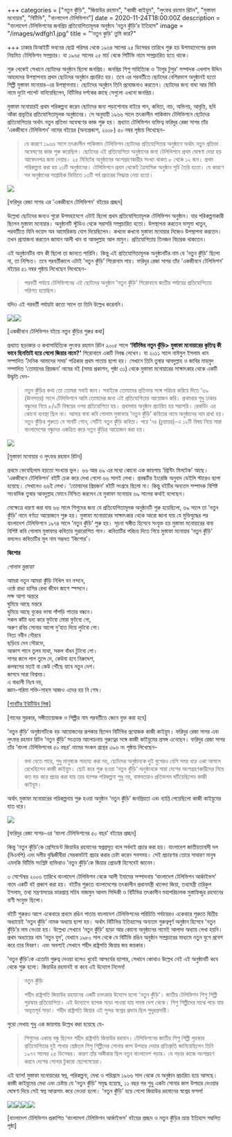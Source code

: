 +++
categories = ["নতুন কুঁড়ি", "জিয়াউর রহমান", "কাজী কাইয়ুম", "লুৎফর রহমান রিটন", "মুস্তাফা মনোয়ার", "বিটিভি", "বাংলাদেশ টেলিভিশন"]
date = 2020-11-24T18:00:00Z
description = "বাংলাদেশ টেলিভিশনের জনপ্রিয় প্রতিযোগিতামূলক অনুষ্ঠান ‘নতুন কুঁড়ি’র ইতিহাস"
image = "/images/wdfgh1.jpg"
title = "‘নতুন কুড়ি’ তুমি কার?"

+++
ঢাকার ডিআইটি ভবনের ছোট্ট পরিসর থেকে ১৯৬৪ সালের ২৫ ডিসেম্বর তারিখে শুরু হয় উপমহাদেশের প্রথম নিয়মিত টেলিভিশন সম্প্রচার। যা ১৯৬৫ সালের ২৫ মার্চ থেকে পিটিভি নামে সম্প্রচারিত হতে থাকে।

শুরু থেকেই সেখানে ছোটদের অনুষ্ঠান ছিলো জনপ্রিয়। জনপ্রিয় শিশু সাহিত্যিক ও ’টাপুর টুপুর’ সম্পাদক এখলাস উদ্দিন আহমদের উপস্থাপনায় প্রথম ছোটদের অনুষ্ঠান প্রচারিত হয়। তবে এর পরবর্তীতে ছোটদের বেশিরভাগ অনুষ্ঠানই হতো শিল্পী মুস্তাফা মনোয়ার-এর উপস্থাপনায়। ছোটদের অনুষ্ঠান তিনি প্রযোজনাও করতেন। ছোটদের জন্য বাঘা আর মিনি নামে দুটো পাপেট বানিয়েছিলেন, বিটিভির দর্শকের কাছে সেগুলো এখনো জনপ্রিয়।

মুস্তাফা মনোয়ারই প্রথম পরিকল্পনা করেন ছোটদের জন্য পড়াশোনার বাইরে গান, কবিতা, নাচ, অভিনয়, আবৃত্তি, ছবি আঁকা প্রভৃতির প্রতিযোগিতামূলক অনুষ্ঠানের। সে অনুযায়ী ১৯৬৬ সালে তৎকালীন পাকিস্তান টেলিভিশনে ছোটদের প্রতিযোগিতার অর্থাৎ নতুন প্রতিভা অন্বেষণের কাজ শুরু হয়। প্রখ্যাত টেলিভিশন ব্যক্তিত্ব ফরিদুর রেজা সাগর তাঁর ‘একজীবনে টেলিভিশন’ নামের বইয়ের (অন্যপ্রকাশ, ২০০৮) ৫০ নম্বর পৃষ্ঠায় লিখেছেন-

> যে কারণে ১৯৬৬ সালে তৎকালীন পাকিস্তান টেলিভিশন ছোটদের প্রতিযোগিতার অনুষ্ঠানে অর্থাৎ নতুন প্রতিভা অন্বেষণের কাজ শুরু করেছিল। ছোটদের এই প্রতিযোগিতা অনুষ্ঠানের জন্য টেলিভিশনে প্রথম ঘোষণা দেয়া হয় আবেদনপত্র জমা দেয়ার। ২৫ মিনিটের অনুষ্ঠানের অংশগ্রহণকারীর সংখ্যা থাকত ৮ থেকে ১২ জন। প্রথম পরিকল্পনা করা হয় ১৩টি অনুষ্ঠানের। টেলিভিশনে প্রথম থেকেই ত্রৈমাসিক অনুষ্ঠান সূচি তৈরি হতো। যে কারণে সব অনুষ্ঠানের সাপ্তাহিক ভিত্তিতে ১৩টি পর্ব প্রচারের সিদ্ধান্ত নেয়া হতো।

![](/images/img-2375.JPG)

\[ফরিদুর রেজা সাগর এর ’একজীবনে টেলিভিশন’ বইয়ের প্রচ্ছদ\]

উল্লেখ্য ছোটদের জন্যও পুরো উপমহাদেশে এটাই ছিলো প্রথম প্রতিযোগিতামূলক টেলিভিশন অনুষ্ঠান। যার পরিকল্পনাকারী ছিলেন মুস্তাফা মনোয়ার। অনুষ্ঠানটি স্টুডিও থেকে সরাসরি সম্প্রচারিত হতো। উপস্থাপনা করতেন মাসুমা খাতুন, পরবর্তীতে যিনি ভয়েস অব আমেরিকায় যোগ দিয়েছিলেন। কখনো কখনো মুস্তাফা মনোয়ার নিজেও উপস্থাপনা করতেন। তখন প্রযোজনা করতেন জামান আলী খান বা আবদুল্লাহ আল মামুন। প্রতিযোগিতায় তিনজন বিচারক থাকতেন।

এই অনুষ্ঠানটির নাম কী ছিলো তা জানতে পারিনি। কিন্তু এই প্রতিযোগিতামূলক অনুষ্ঠানটির নাম যে ‘নতুন কুঁড়ি’ ছিলো না, তা নিশ্চিত। তবে পরবর্তীকালে এটাই ’নতুন কুঁড়ি’ শিরোনাম পায়। ফরিদুর রেজা সাগর তাঁর ‘একজীবনে টেলিভিশন’ বইয়ের ৫১ নম্বর পৃষ্ঠায় লিখেছেন লিখেছেন-

> পরবর্তী পর্যায়ে টেলিভিশনের এই ছোটদের অনুষ্ঠান ‘নতুন কুঁড়ি’ শিরোনামে জাতীয় পর্যায়ের প্রতিযোগিতায় পরিণত হয়েছিল।

যদিও এই পরবর্তী পর্যায়টা কতো সালে তা তিনি উল্লেখ করেননি।

![](/images/img-2377.JPG)![](/images/img-2378.JPG)

\[একজীবনে টেলিভিশন বইয়ে নতুন কুঁড়ির শুরুর কথা\]

প্রখ্যাত ছড়াকার ও কথাসাহিত্যিক লুৎফর রহমান রিটন ২০০৫ সালে **‘বিটিভির নতুন কুঁড়ি> মুস্তাফা মনোয়ারের কৃতিত্ব কী ভাবে ছিনতািই হয়ে গেলো জিয়ার নামে?’** শিরোনামে একটি নিবন্ধ লেখেন। যা ২০১১ সালে নাঈমুল ইসলাম খান সম্পাদিত ‘দৈনিক আমাদের সময়’ পত্রিকার প্রথম পাতায় ছাপা হয়। সেখানে তিনি তুষার আবদুল্লাহ ও জাবির মাহমুদ সম্পাদিত ‘তোমাদের প্রিয়জন’ নামের বই (সময় প্রকাশন, পৃষ্ঠা ৩১) থেকে মুস্তাফা মনোয়ারের সাক্ষাৎকার থেকে একটি উদ্ধৃতি দেন-

> নতুন কুঁড়ির কথা তো তোমরা সবাই জান। সবাইকে তোমাদের প্রতিভার সঙ্গে পরিচয় করিয়ে দিতে ‘৬৯ (ঊনসত্তর) সালে টেলিভিশনে আমি তোমাদের জন্য এই প্রতিযোগিতার আয়োজন করি। প্রথমবার শুধু ঢাকার বন্ধুদের নিয়ে ৮/৯টি বিষয়ের ওপর প্রতিযোগিতা হয়। প্রথমবার অনুষ্ঠান প্রচারিত হয় সরাসরি। রেকর্ডিং এর কোনো ব্যবস্থা ছিল না। আমার বাবা কবি গোলাম মুস্তাফার ‘নতুন কুঁড়ি’ কবিতার নামে অনুষ্ঠানের নাম রাখা হয়। নতুন কুঁড়ির শুরুতে যে গানটি শোন, সেটিই নতুন কুঁড়ি কবিতা। পরে ‘৭৪ (চুয়াত্তর)-এ ১২টি বিষয় নিয়ে সারা বাংলাদেশের বন্ধুদের একত্রিত করে নতুন কুঁড়ির আয়োজন করা হয়।

![](/images/127190152_10157717788334327_6698730178702351355_n-1.jpg)

\[মুস্তাফা মনোয়ার ও লুৎফর রহমান রিটন\]

প্রথমে ভেবেছিলাম হয়তো সংখ্যার ভুল। ৬৬ আর ৬৯ এর মধ্যে কোনো এক জায়গায় ‘প্রিন্টিং মিসটেক’ আছে। ‘একজীবনে টেলিভিশন’ বইটি চেক করে দেখা গেলো ৬৬ সালই লেখা। প্রবন্ধটির ইংরেজি অনুবাদ ডেইলি স্টারেও ছাপা হয়েছে। সেখানেও ৬৬ই লেখা। ‘তোমাদের প্রিয়জন’ বইটি সংগ্রহে ছিলো না। কিন্তু বইটির অন্যতম সম্পাদক বিশিষ্ট সাংবাদিক তুষার আবদুল্লাহ ফোনে নিশ্চিত করলেন যে মুস্তাফা মনোয়ার ৬৯ সালের কথাই বলেছেন।

সেক্ষেত্রে ধারণা করা যায় ৬৬ সালে শিশুদের জন্য যে প্রতিযোগিতামূলক অনুষ্ঠানটি শুরু হয়েছিলো, ৬৯ সালে তা ’নতুন কুঁড়ি’ নামে বর্ণাঢ্য আয়োজনে শুরু হয়। মুস্তাফা মনোয়ারের সাক্ষাৎকার থেকে আরো জানা যায় যে মুক্তিযুদ্ধের পর বাংলাদেশ টেলিভিশনে ১৯৭৪ সালে ’নতুন কুঁড়ি’ শুরু হয়। সূচনা সঙ্গীত হিসেবে সংযুক্ত হয় মুস্তাফা মনোয়ারের বাবা বিশিষ্ট কবি গোলাম মুস্তাফার কবিতায় সুরারোপিত গান। কবিতাটির পরিচয় দিতে গিয়ে মুস্তাফা মনোয়ার ‘নতুন কুঁড়ি’ বললেও কবিতাটির মূল নাম সম্ভবত ‘কিশোর’।

**কিশোর**

_গোলাম মুস্তাফা_

আমরা নতুন আমরা কুঁড়ি নিখিল বন নন্দনে,  
ওষ্ঠে রাঙা হাসির রেখা জীবন জাগে স্পন্দনে।  
লক্ষ আশা অন্তরে  
ঘুমিয়ে আছে মন্তরে  
ঘুমিয়ে আছে বুকের ভাষা পাঁপড়ি পাতার বন্ধনে।  
সকল কাঁটা ধন্য করে ফুটবো মোরা ফুটবো গো,  
অরুণ রবির সোনার আলো দু’হাত দিয়ে লুটবো গো।  
নিত্য নবীন গৌরবে  
ছড়িয়ে দেব সৌরভে,  
আকাশ পানে তুলব মাথা, সকল বাঁধন টুটবো গো।  
সাগর জলে পাল তুলে দে, কেউবা হবে নিরুদ্দেশ,  
কলম্বসের মতই বা কেউ পৌঁছে যাবে নতুন দেশ।  
জাগবে সারা বিশ্বময়।  
এ বাঙালী নিঃস্ব নয়,  
জ্ঞান-গরিমা শক্তি-সাহস আজও এদের হয় নি শেষ।

[\[গানটির ইউটিউব লিঙ্ক\]](https://www.youtube.com/watch?v=uuR1mujxM-Y)

\[গানের সুরকার, সঙ্গীতায়োজক ও শিল্পীর নাম পরবর্তীতে জেনে যুক্ত করা হবে\]

’নতুন কুঁড়ি’ অনুষ্ঠানটিকে বড় আয়োজনের রূপকার ছিলেন বিটিভির প্রযোজক কাজী কাইয়ুম। ফরিদুর রেজা সাগর এবং লুৎফর রহমান রিটন ‘নতুন কুঁড়ি’ সংক্রান্ত আলোচনায় গুরুত্বের সঙ্গে কাজী কাইয়ুমের প্রসঙ্গ এনেছেন। ফরিদুর রেজা সাগর তাঁর ‘বাংলা টেলিভিশনের ৫০ বছর’ নামের সংকল গ্রন্থের ৩৯৬ নং পৃষ্ঠায় লিখেছেন-

> বলা যেতে পারে, শুধু মানুষকে সাহায্য করা নয়, ছোটদের অনুষ্ঠানকে দুই যুগেরও বেশি সময় ধরে একা আগলে রেখেছিলেন কাজী কাইয়ুম। ছোট করে শুরু হওয়া ‘নতুন কুঁড়ি’ অনুষ্ঠানকে সারা দেশের অংশগ্রহণকারীদের নিয়ে কত বড় করে প্রচার করা যায় তার ব্যাপক পরিকল্পনা শুধু নয়, বাস্তবতারও প্রতিফলন ঘটিয়েছিলেন কাজী কাইয়ুম।

অর্থাৎ মুস্তাফা মনোয়ারের পরিকল্পনায় শুরু হওয়া অনুষ্ঠান ‘নতুন কুঁড়ি’ জনপ্রিয়তা এবং ব্যাপ্তি পেয়েছিলো কাজী কাইয়ুমের হাত ধরে।

![](/images/img-2373.JPG)

\[ফরিদুর রেজা সাগর-এর ‘বাংলা টেলিভিশনের ৫০ বছর’ বইয়ের প্রচ্ছদ\]

কিন্তু ‘নতুন কুঁড়ি’কে প্রেসিডেন্ট জিয়াউর রহমানের স্বপ্নপ্রসূত বলে সর্বদাই প্রচার করা হয়। বাংলাদেশ জাতীয়তাবাদী দল (বিএনপি) এবং দলীয় বুদ্ধিজীবীরা সেরকমটাই প্রচার করার চেষ্টা করেন সবসময়। সেই প্রচারণার তোরে সাধারণ মানুষ এমনকি বিটিভি সংশ্লিষ্ট ব্যক্তিরাও ’নতুন কুঁড়ি’কে জিয়ার প্রোডাক্ট হিসেবেই জানেন।

৩ সেপ্টেম্বর ২০০৩ তারিখে বাংলাদেশ টেলিভিশন থেকে আলী ইমামের সম্পাদনায় ‘বাংলাদেশ টেলিভিশন আর্কাইভস’ নামে একটি বই প্রকাশ করা হয়। বইটির শুরুতে বাংলাদেশের তৎকালীন প্রধানমন্ত্রী খালেদা জিয়া, তথ্যমন্ত্রী তরিকুল ইসলাম, তথ্য মন্ত্রণালয়ের ভারপ্রাপ্ত সচিব নাজমুল আলম সিদ্দিকী ও বিটিভির তৎকালীন মহাপরিচালক মুস্তাফিজুর রহমানের বাণী সংযুক্ত ছিলো।

বইটি শুরুরও আগে একেবারে প্রথমে রঙিন পাতায় বাংলাদেশ টেলিভিশনের পরিচিতি পর্যায়েরও একেবারে শুরুতে দ্বিতীয় অধ্যায়েই ‘নতুন কুঁড়ি’ নামক অধ্যায় ছাপা হয়। অর্থাৎ বিটিভির ইতিহাসের অন্যতম গুরুত্বপূর্ণ অনুষ্ঠান হিসেবে ‘নতুন কুঁড়ি’র নাম নেওয়া হয়। উল্লেখ্য সেখানে ‘নতুন কুঁড়ি’ ছাড়া আর কোনো অনুষ্ঠানের নামেই আলাদা অধ্যায় লেখা হয়নি। প্রথম অধ্যায়ের নাম ‘নতুন যুগ’, যেখানে ১৯৮০ সাল থেকে যে বিটিভি রঙিন অনুষ্ঠান সম্প্রচারের মাধ্যমে নতুন যুগে প্রবেশ করে তার বিবরণ। এবং অবশ্যই সেখানে শহীদ রাষ্ট্রপতি জিয়ার জয় জয়কার।

’নতুন কুঁড়ি’কে এতোটা গুরুত্ব দেওয়া হলেও খুবেই আশ্চর্যের ব্যাপার, সেখানে কোথাও উল্লেখ নেই এই অনুষ্ঠানটি কবে থেকে শুরু হলো। জিয়াউর রহমানই বা কবে এই উদ্যোগ নিলেন!

> নতুন কুঁড়ি
>
> শহীদ রাষ্ট্রপতি জিয়াউর রহমানের একটি চমৎকার উদ্যোগ হলো ‘নতুন কুঁড়ি’। জাতীয় টেলিভিশন শিশু শিল্পী পুরস্কার প্রতিযোগিতা। এই উদ্যোগে ব্যাপক সাড়া পাওয়া যায় সমস্ত দেশ থেকে। শিশু শিল্পীদের মাঝে পড়ে যায় অভূতপূর্ব সাড়া। শহীদ রাষ্ট্রপতি জিয়ার এই সুন্দর স্বপ্নের প্রভাব ছিল সুদূরপ্রসারী।

পুরো লেখায় শুধু এক জায়গায় উল্লেখ করা হয়েছে যে-

> শিশুদের একান্ত বন্ধু ছিলেন শহীদ রাষ্ট্রপতি জিয়াউর রহমান। টেলিভিশনের জাতীয় শিশু শিল্পী পুরস্কার প্রতিযোগিতার দুই শাখার শ্রেষ্ঠতম শিশু শিল্পীদের সোনার কাপ উপহার দেয়ার প্রতিশ্রুতি জানিয়েছিলেন তিনি ১৯৭৭ সালের ২৫ ডিসেম্বর। কারণ তাঁর অঙ্গীকার ছিল নতুন বাংলাদেশ গড়ার। যে গড়ার কাজে অংশগ্রহণ করবে দেশের সোনার টুকরো ছেলেমেয়েরা।

এই ব্যাস! মুস্তাফা মনোয়ারের স্বপ্ন, পরিকল্পনা, মেধা ও পরিশ্রমে ১৯৬৬ সাল থেকে যে অনুষ্ঠান প্রচারিত হয়ে আসছে। কাজী কাইয়ুমের মেধা এবং চেষ্টায় যে ‘নতুন কুঁড়ি’ সমৃদ্ধ হয়েছে, ১১ বছর পর শুধু একটা সোনার কাপ উপহার দেওয়ার ঘোষণা দিয়ে সেই স্বপ্ন আত্মসাৎ করে নেওয়া হলো। ‘নতুন কুঁড়ি’ হয়ে গেলো জিয়াউর রহমানের স্বপ্নের ফসল!

![](/images/img-2374.JPG)![](/images/img-2369.JPG)![](/images/img-2370.JPG)![](/images/img-2371.JPG)

\[বাংলাদেশ টেলিভিশন প্রকাশিত ‘বাংলাদেশ টেলিভিশন আর্কাইভস’ বইয়ের প্রচ্ছদ ও নতুন কুঁড়ির ভ্রান্ত ইতিহাস সম্বলিত পৃষ্ঠা\]